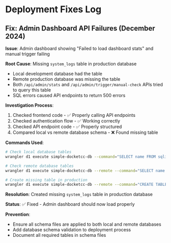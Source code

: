 # Deployment Fixes Log

## Fix: Admin Dashboard API Failures (December 2024)

**Issue**: Admin dashboard showing "Failed to load dashboard stats" and manual trigger failing

**Root Cause**: Missing `system_logs` table in production database
- Local development database had the table
- Remote production database was missing the table
- Both `/api/admin/stats` and `/api/admin/trigger/manual-check` APIs tried to query this table
- SQL errors caused API endpoints to return 500 errors

**Investigation Process**:
1. Checked frontend code - ✅ Properly calling API endpoints
2. Checked authentication flow - ✅ Working correctly  
3. Checked API endpoint code - ✅ Properly structured
4. Compared local vs remote database schema - ❌ Found missing table

**Commands Used**:
```bash
# Check local database tables
wrangler d1 execute simple-docketcc-db --command="SELECT name FROM sqlite_master WHERE type='table';"

# Check remote database tables
wrangler d1 execute simple-docketcc-db --remote --command="SELECT name FROM sqlite_master WHERE type='table';"

# Create missing table in production
wrangler d1 execute simple-docketcc-db --remote --command="CREATE TABLE system_logs (id INTEGER PRIMARY KEY AUTOINCREMENT, level TEXT NOT NULL CHECK(level IN ('info', 'warn', 'error')), message TEXT NOT NULL, details TEXT, component TEXT, created_at INTEGER DEFAULT (unixepoch()));"
```

**Resolution**: Created missing `system_logs` table in production database

**Status**: ✅ Fixed - Admin dashboard should now load properly

**Prevention**: 
- Ensure all schema files are applied to both local and remote databases
- Add database schema validation to deployment process
- Document all required tables in schema files 